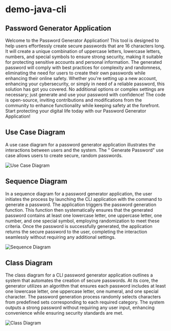 # demo-java-cli

## Password Generator Application

Welcome to the Password Generator Application! This tool is designed to help users effortlessly create secure passwords
that are 16 characters long. It will create a unique combination of uppercase letters, lowercase letters, numbers, and
special symbols to ensure strong security, making it suitable for protecting sensitive accounts and personal
information. The generated password will comply with best practices for complexity and randomness, eliminating the need
for users to create their own passwords while enhancing their online safety. Whether you're setting up a new account,
enhancing your cybersecurity, or simply in need of a reliable password, this solution has got you covered. No additional
options or complex settings are necessary; just generate and use your password with confidence! The code is open-source,
inviting contributions and modifications from the community to enhance functionality while keeping safety at the
forefront. Start protecting your digital life today with our Password Generator Application!

## Use Case Diagram

A use case diagram for a password generator application illustrates the interactions between users and the system. The "
Generate Password" use case allows users to create secure, random passwords.

<picture>
  <source media="(prefers-color-scheme: dark)" srcset="http://www.plantuml.com/plantuml/proxy?cache=no&fmt=svg&src=https://raw.githubusercontent.com/djvelimir/demo-java-cli/main/diagrams/UseCase_dark.puml">
  <img alt="Use Case Diagram" src="http://www.plantuml.com/plantuml/proxy?cache=no&fmt=svg&src=https://raw.githubusercontent.com/djvelimir/demo-java-cli/main/diagrams/UseCase.puml">
</picture>

## Sequence Diagram

In a sequence diagram for a password generator application, the user initiates the process by launching the CLI
application with the command to generate a password. The application triggers the password generation function. This
function then systematically ensures that the generated password contains at least one lowercase letter, one uppercase
letter, one number, and one special symbol, employing randomization to meet these criteria. Once the password is
successfully generated, the application returns the secure password to the user, completing the interaction seamlessly
without requiring any additional settings.

<picture>
  <source media="(prefers-color-scheme: dark)" srcset="http://www.plantuml.com/plantuml/proxy?cache=no&fmt=svg&src=https://raw.githubusercontent.com/djvelimir/demo-java-cli/main/diagrams/Sequence_dark.puml">
  <img alt="Sequence Diagram" src="http://www.plantuml.com/plantuml/proxy?cache=no&fmt=svg&src=https://raw.githubusercontent.com/djvelimir/demo-java-cli/main/diagrams/Sequence.puml">
</picture>

## Class Diagram

The class diagram for a CLI password generator application outlines a system that automates the creation of secure
passwords. At its core, the generator utilizes an algorithm that ensures each password includes at least one lowercase
letter, one uppercase letter, one numeral, and one special character. The password generation process randomly selects
characters from predefined sets corresponding to each required category. The system outputs a strong password without
requiring any user input, enhancing convenience while ensuring security standards are met.

<picture>
  <source media="(prefers-color-scheme: dark)" srcset="http://www.plantuml.com/plantuml/proxy?cache=no&fmt=svg&src=https://raw.githubusercontent.com/djvelimir/demo-java-cli/main/diagrams/Class_dark.puml">
  <img alt="Class Diagram" src="http://www.plantuml.com/plantuml/proxy?cache=no&fmt=svg&src=https://raw.githubusercontent.com/djvelimir/demo-java-cli/main/diagrams/Class.puml">
</picture>
